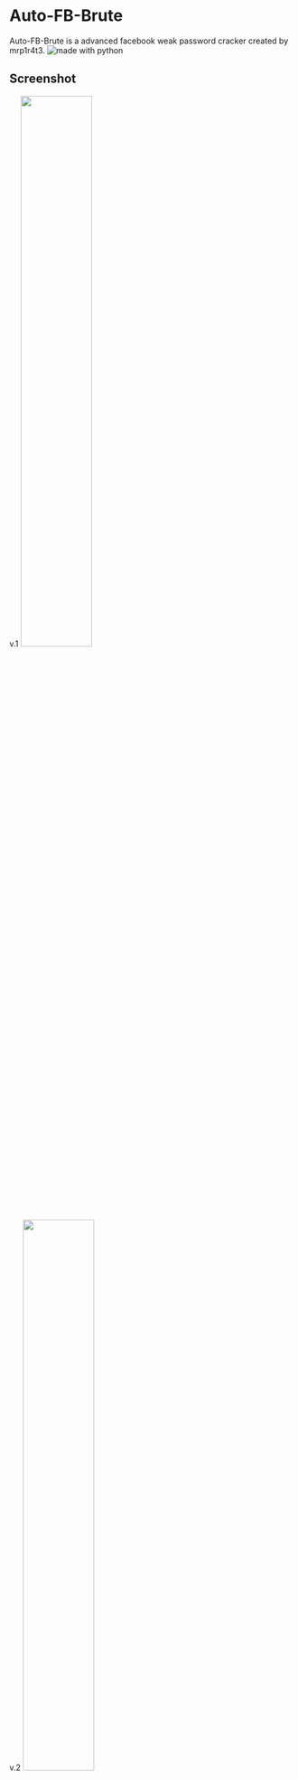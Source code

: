 # Auto-FB-Brute
Auto-FB-Brute is a advanced facebook weak password cracker created by mrp1r4t3.
<img src="https://img.shields.io/badge/made%20with-python-blue.svg?style=flat-square" alt="made with python">
## Screenshot
v.1
<img src="https://github.com/Mrp1r4t3/Auto-FB-Brute/blob/main/Screenshots/Screenshot%20from%202022-03-29%2004-18-24.png" width="50%" height="50%">
#
v.2
<img src=" https://github.com/Mrp1r4t3/Auto-FB-Brute/blob/main/Screenshots/Screenshot%20from%202022-03-29%2004-34-13.png" width="50%" height="50%">

## Tested on
ubuntu
kali-linux
termux

## Installation
1. `pkg install git -y`
2. `pkg install python3 -y`
3. `git clone https://github.com/Mrp1r4t3/Auto-FB-Brute`
4. `cd Auto-FB-Bruter`
5. `python3 afbb.py`

## Facebook Group
[Android Hacker PH](https://www.facebook.com/groups/1778790372291663/)
